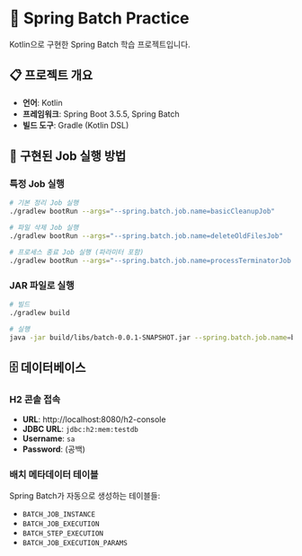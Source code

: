 # 🚀 Spring Batch Practice

Kotlin으로 구현한 Spring Batch 학습 프로젝트입니다.

## 📋 프로젝트 개요

- **언어**: Kotlin
- **프레임워크**: Spring Boot 3.5.5, Spring Batch
- **빌드 도구**: Gradle (Kotlin DSL)

## 🎯 구현된 Job 실행 방법

### 특정 Job 실행
```bash
# 기본 정리 Job 실행
./gradlew bootRun --args="--spring.batch.job.name=basicCleanupJob"

# 파일 삭제 Job 실행
./gradlew bootRun --args="--spring.batch.job.name=deleteOldFilesJob"

# 프로세스 종료 Job 실행 (파라미터 포함)
./gradlew bootRun --args="--spring.batch.job.name=processTerminatorJob terminatorId=hello targetCount=5"
```

### JAR 파일로 실행
```bash
# 빌드
./gradlew build

# 실행
java -jar build/libs/batch-0.0.1-SNAPSHOT.jar --spring.batch.job.name=basicCleanupJob
```

## 🗄️ 데이터베이스

### H2 콘솔 접속
- **URL**: http://localhost:8080/h2-console
- **JDBC URL**: `jdbc:h2:mem:testdb`
- **Username**: `sa`
- **Password**: (공백)

### 배치 메타데이터 테이블
Spring Batch가 자동으로 생성하는 테이블들:
- `BATCH_JOB_INSTANCE`
- `BATCH_JOB_EXECUTION`
- `BATCH_STEP_EXECUTION`
- `BATCH_JOB_EXECUTION_PARAMS`
